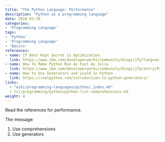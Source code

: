 ```yaml
---
title: "The Python Language: Performance"
description: "Python as a programming language"
date: 2018-03-20
categories:
- 'Programming Language'
tags:
- 'Python'
- 'Programming Language'
- 'Basics'
references:
- name: IT Best Kept Secret Is Optimization
  link: https://www.ibm.com/developerworks/community/blogs/jfp?lang=en
- name: How To Make Python Run As Fast As Julia
  link: https://www.ibm.com/developerworks/community/blogs/jfp/entry/Python_Meets_Julia_Micro_Performance?lang=en
- name: How to Use Generators and yield in Python
  link: https://realpython.com/introduction-to-python-generators/
links:
  - "wiki/programming-languages/python/_index.md"
  - til/programming/python/python-list-comprehensions.md
weight: 4
---
```


Read the references for performance.


The message:
1. Use comprehensions
2. Use generators